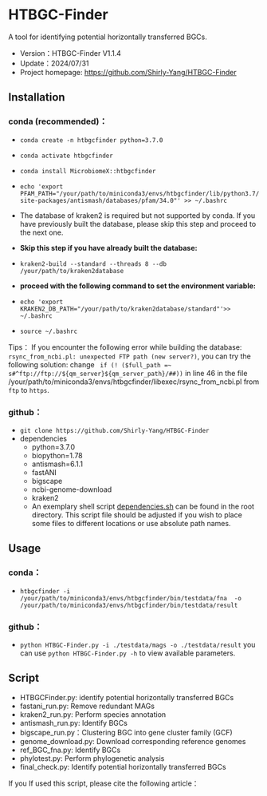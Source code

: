 # HTBGC-Finder
A tool for identifying potential horizontally transferred BGCs.
- Version：HTBGC-Finder V1.1.4
- Update：2024/07/31
- Project homepage: https://github.com/Shirly-Yang/HTBGC-Finder

## Installation

### conda (recommended)：

- ` conda create -n htbgcfinder python=3.7.0 `
  
- ` conda activate htbgcfinder `

- ` conda install MicrobiomeX::htbgcfinder `

- `echo 'export PFAM_PATH="/your/path/to/miniconda3/envs/htbgcfinder/lib/python3.7/site-packages/antismash/databases/pfam/34.0"' >> ~/.bashrc `

- The database of kraken2 is required but not supported by conda. If you have previously built the database, please skip this step and proceed to the next one.
  
- **Skip this step if you have already built the database:**
- ` kraken2-build --standard --threads 8 --db /your/path/to/kraken2database ` 

- **proceed with the following command to set the environment variable:**
- `echo 'export KRAKEN2_DB_PATH="/your/path/to/kraken2database/standard"'>> ~/.bashrc `
  
- `source ~/.bashrc `
  
Tips：
If you encounter the following error while building the database: `rsync_from_ncbi.pl: unexpected FTP path (new server?)`, 
you can try the following solution: 
change `  if (! ($full_path =~ s#^ftp://ftp://${qm_server}${qm_server_path}/##)) ` in line 46
 in the file /your/path/to/miniconda3/envs/htbgcfinder/libexec/rsync_from_ncbi.pl from ` ftp ` to ` https `.


### github：
- ` git clone https://github.com/Shirly-Yang/HTBGC-Finder `
- dependencies
    - python=3.7.0
    - biopython=1.78
    - antismash=6.1.1
    - fastANI 
    - bigscape
    - ncbi-genome-download
    - kraken2
  - An exemplary shell script [dependencies.sh](https://github.com/Shirly-Yang/HTBGC-Finder/blob/master/dependency.sh) can be found in the root directory.
  This script file should be adjusted if you wish to place some files to different locations or use absolute path names.

## Usage

### conda：
- `htbgcfinder -i /your/path/to/miniconda3/envs/htbgcfinder/bin/testdata/fna  -o /your/path/to/miniconda3/envs/htbgcfinder/bin/testdata/result`

### github：
- ` python HTBGC-Finder.py -i ./testdata/mags -o ./testdata/result `
you can use `python HTBGC-Finder.py -h` to view available parameters.

## Script
-  HTBGCFinder.py: identify potential horizontally transferred BGCs
-  fastani_run.py: Remove redundant MAGs
-  kraken2_run.py: Perform species annotation
-  antismash_run.py: Identify BGCs
-  bigscape_run.py：Clustering BGC into gene cluster family (GCF)
-  genome_download.py: Download corresponding reference genomes
-  ref_BGC_fna.py: Identify BGCs
-  phylotest.py: Perform phylogenetic analysis
-  final_check.py: Identify potential horizontally transferred BGCs


If you If used this script, please cite the following article：


